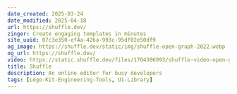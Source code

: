 ```yaml
---
date_created: 2025-03-24
date_modified: 2025-04-18
url: https://shuffle.dev/
zinger: Create engaging templates in minutes
site_uuid: 07c3e350-ef4a-426a-993c-95df02e50df9
og_image: https://shuffle.dev/static/img/shuffle-open-graph-2022.webp
og_url: https://shuffle.dev/
video: https://static.shuffle.dev/files/1704306993/shuffle-video-open-graph.mp4
title: Shuffle
description: An online editor for busy developers
tags: [Lego-Kit-Engineering-Tools, Ui-Library]
---
```


